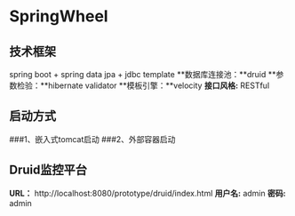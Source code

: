 # SpringWheel
## 技术框架

spring boot + spring data jpa + jdbc template
**数据库连接池：**druid
**参数检验：**hibernate validator
**模板引擎：**velocity
**接口风格:** RESTful

## 启动方式

###1、嵌入式tomcat启动
###2、外部容器启动

## Druid监控平台

**URL：** http://localhost:8080/prototype/druid/index.html
**用户名:** admin
**密码:** admin